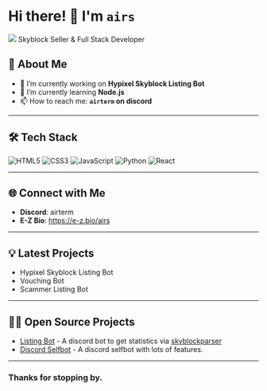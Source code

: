 # Hi there! 👋 I'm `airs`
![](http://github-profile-summary-cards.vercel.app/api/cards/profile-details?username=Cephetir&theme=github_dark)
Skyblock Seller & Full Stack Developer



## 🚀 About Me

- 🔭 I’m currently working on **Hypixel Skyblock Listing Bot**
- 🌱 I’m currently learning **Node.js**
- 📫 How to reach me: **`airterm` on discord**

---

## 🛠️ Tech Stack

![HTML5](https://img.shields.io/badge/-HTML5-E34F26?logo=html5&logoColor=white)
![CSS3](https://img.shields.io/badge/-CSS3-1572B6?logo=css3&logoColor=white)
![JavaScript](https://img.shields.io/badge/-JavaScript-F7DF1E?logo=javascript&logoColor=black)
![Python](https://img.shields.io/badge/-Python-3776AB?logo=python&logoColor=white)
![React](https://img.shields.io/badge/-React-61DAFB?logo=react&logoColor=black)

---



## 🌐 Connect with Me

- **Discord**: airterm
- **E-Z Bio**: https://e-z.bio/airs
---

## 💡 Latest Projects

<!-- BLOG-POST-LIST:START -->
- Hypixel Skyblock Listing Bot
- Vouching Bot
- Scammer Listing Bot
<!-- BLOG-POST-LIST:END -->

---

## 👨‍💻 Open Source Projects

- [Listing Bot]([https://github.com/$/$](https://github.com/airs-sb/hypixel-listing-bot)) - A discord bot to get statistics via [skyblockparser](https://github.com/noemt-studios/skyblockparser)
- [Discord Selfbot](https://github.com/airs-sb/discord-selfbot) - A discord selfbot with lots of features.
---

### Thanks for stopping by.
